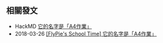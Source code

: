 

## 相關發文

- HackMD [它的名字是「A4作業」](https://hackmd.io/@FlySkyPie/SkAGkShTQ)
- 2018-03-26 [[FlyPie's School Time] 它的名字是「A4作業」](https://www.erepublik.com/en/article/-flypie-s-school-time-a4--2667763/1/20)